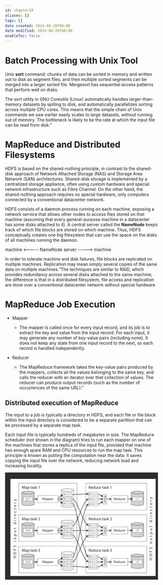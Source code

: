```yaml
---
id: chapter10
aliases: []
tags: []
date created: 2024-08-20T08:00
date modified: 2024-08-20T08:00
enableToc: false
---
```


# Batch Processing with Unix Tool

Unix **sort** command: chunks of data can be sorted in memory and written out to disk as segment files, and then multiple sorted segments can be merged into a larger sorted file. Mergesort has sequential access patterns that perform well on disks.

The sort utility in GNU Coreutils (Linux) automatically handles larger-than-memory datasets by spilling to disk, and automatically parallelizes sorting across multiple CPU cores. This means that the simple chain of Unix commands we saw earlier easily scales to large datasets, without running out of memory. The bottleneck is likely to be the rate at which the input file can be read from disk.”

# MapReduce and Distributed Filesystems

HDFS is based on the shared-nothing principle, in contrast to the shared-disk approach of Network Attached Storage (NAS) and Storage Area Network (SAN) architectures. Shared-disk storage is implemented by a centralized storage appliance, often using custom hardware and special network infrastructure such as Fibre Channel. On the other hand, the shared-nothing approach requires no special hardware, only computers connected by a conventional datacenter network.

HDFS consists of a daemon process running on each machine, exposing a network service that allows other nodes to access files stored on that machine (assuming that every general-purpose machine in a datacenter has some disks attached to it). A central server called the **NameNode** keeps track of which file blocks are stored on which machine. Thus, HDFS conceptually creates one big filesystem that can use the space on the disks of all machines running the daemon.

machine <----- NameNode server -----> machine

In order to tolerate machine and disk failures, file blocks are replicated on multiple machines. Replication may mean simply several copies of the same data on multiple machines.“The techniques are similar to RAID, which provides redundancy across several disks attached to the same machine; the difference is that in a distributed filesystem, file access and replication are done over a conventional datacenter network without special hardware.

# MapReduce Job Execution

- Mapper

  - The mapper is called once for every input record, and its job is to extract the key and value from the input record. For each input, it may generate any number of key-value pairs (including none). It does not keep any state from one input record to the next, so each record is handled independently.

- Reducer
  - The MapReduce framework takes the key-value pairs produced by the mappers, collects all the values belonging to the same key, and calls the reducer with an iterator over that collection of values. The reducer can produce output records (such as the number of occurrences of the same URL).”

## Distributed execution of MapReduce

The input to a job is typically a directory in HDFS, and each file or file block within the input directory is considered to be a separate partition that can be processed by a separate map task.

Each input file is typically hundreds of megabytes in size. The MapReduce scheduler (not shown in the diagram) tries to run each mapper on one of the machines that stores a replica of the input file, provided that machine has enough spare RAM and CPU resources to run the map task. This principle is known as putting the computation near the data: it saves copying the input file over the network, reducing network load and increasing locality.

![](../assets/ddia-mapreduce.png)
